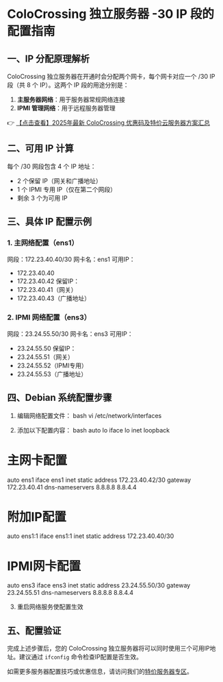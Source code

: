 # ColoCrossing 独立服务器 -30 IP 段的配置指南

## 一、IP 分配原理解析

ColoCrossing 独立服务器在开通时会分配两个网卡，每个网卡对应一个 /30 IP 段（共 8 个 IP）。这两个 IP 段的用途分别是：

1. **主服务器网络**：用于服务器常规网络连接
2. **IPMI 管理网络**：用于远程服务器管理

👉 [【点击查看】2025年最新 ColoCrossing 优惠码及特价云服务器方案汇总](https://bit.ly/ColoCrossing)

## 二、可用 IP 计算

每个 /30 网段包含 4 个 IP 地址：

- 2 个保留 IP（网关和广播地址）
- 1 个 IPMI 专用 IP（仅在第二个网段）
- 剩余 3 个为可用 IP

## 三、具体 IP 配置示例

### 1. 主网络配置（ens1）

网段：172.23.40.40/30
网卡名：ens1
可用IP：
- 172.23.40.40
- 172.23.40.42
保留IP：
- 172.23.40.41（网关）
- 172.23.40.43（广播地址）

### 2. IPMI 网络配置（ens3）

网段：23.24.55.50/30
网卡名：ens3
可用IP：
- 23.24.55.50
保留IP：
- 23.24.55.51（网关）
- 23.24.55.52（IPMI专用）
- 23.24.55.53（广播地址）

## 四、Debian 系统配置步骤

1. 编辑网络配置文件：
bash
vi /etc/network/interfaces

2. 添加以下配置内容：
bash
auto lo
iface lo inet loopback

# 主网卡配置
auto ens1
iface ens1 inet static
        address 172.23.40.42/30
        gateway 172.23.40.41
        dns-nameservers 8.8.8.8 8.8.4.4

# 附加IP配置
auto ens1:1
iface ens1:1 inet static
        address 172.23.40.40/30

# IPMI网卡配置
auto ens3
iface ens3 inet static
        address 23.24.55.50/30
        gateway 23.24.55.51
        dns-nameservers 8.8.8.8 8.8.4.4

3. 重启网络服务使配置生效

## 五、配置验证

完成上述步骤后，您的 ColoCrossing 独立服务器将可以同时使用三个可用IP地址。建议通过 `ifconfig` 命令检查IP配置是否生效。

如需更多服务器配置技巧或优惠信息，请访问我们的[特价服务器专区](https://bit.ly/ColoCrossing)。